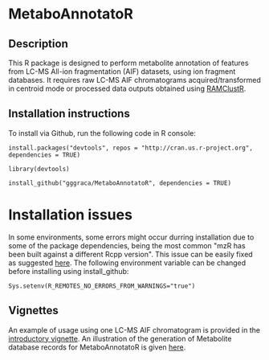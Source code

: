 # MetaboAnnotatoR

## Description
This R package is designed to perform metabolite annotation of features from LC-MS All-ion fragmentation (AIF) datasets, using ion fragment databases.
It requires raw LC-MS AIF chromatograms acquired/transformed in centroid mode or processed data outputs obtained using [RAMClustR](https://github.com/cbroeckl/RAMClustR).

## Installation instructions

To install via Github, run the following code in R console:
```
install.packages("devtools", repos = "http://cran.us.r-project.org", dependencies = TRUE)

library(devtools)

install_github("gggraca/MetaboAnnotatoR", dependencies = TRUE)
```
# Installation issues

In some environments, some errors might occur durring installation due to some of the package dependencies, being the most common "mzR has been built against a different Rcpp version". This issue can be easily fixed as suggested [here](https://support.bioconductor.org/p/134630/). The following environment variable can be changed before installing using install_github:
```
Sys.setenv(R_REMOTES_NO_ERRORS_FROM_WARNINGS="true")
```

## Vignettes
An example of usage using one LC-MS AIF chromatogram is provided in the [introductory vignette](http://htmlpreview.github.io/?https://github.com/gggraca/MetaboAnnotatoR/blob/master/vignettes/introduction.html).
An illustration of the generation of Metabolite database records for MetaboAnnotatoR is given [here](http://htmlpreview.github.io/?https://github.com/gggraca/MetaboAnnotatoR/blob/master/vignettes/gen_library_entry.html).

